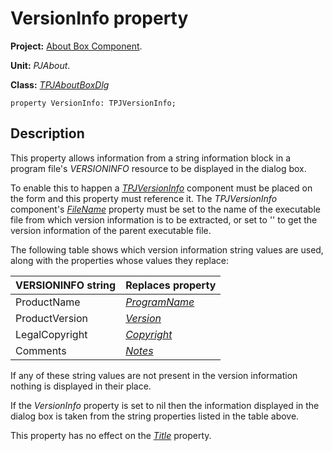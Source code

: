 <a href='Hidden comment: 
$Rev$
$Date$
'></a>

# VersionInfo property #

**Project:** [About Box Component](AboutBoxComponent.md).

**Unit:** _PJAbout_.

**Class:** _[TPJAboutBoxDlg](TPJAboutBoxDlg.md)_

```
property VersionInfo: TPJVersionInfo;
```

## Description ##

This property allows information from a string information block in a program file's _VERSIONINFO_ resource to be displayed in the dialog box.

To enable this to happen a _[TPJVersionInfo](TPJVersionInfo.md)_ component must be placed on the form and this property must reference it. The _TPJVersionInfo_ component's _[FileName](TPJVersionInfoFileName.md)_ property must be set to the name of the executable file from which version information is to be extracted, or set to '' to get the version information of the parent executable file.

The following table shows which version information string values are used, along with the properties whose values they replace:

| **VERSIONINFO string** | Replaces property |
|:-----------------------|:------------------|
| ProductName | _[ProgramName](TPJAboutBoxDlgProgramName.md)_ |
| ProductVersion | _[Version](TPJAboutBoxDlgVersion.md)_ |
| LegalCopyright | _[Copyright](TPJAboutBoxDlgCopyright.md)_ |
| Comments | _[Notes](TPJAboutBoxDlgNotes.md)_ |

If any of these string values are not present in the version information nothing is displayed in their place.

If the _VersionInfo_ property is set to nil then the information displayed in the dialog box is taken from the string properties listed in the table above.

This property has no effect on the _[Title](TPJAboutBoxDlgTitle.md)_ property.